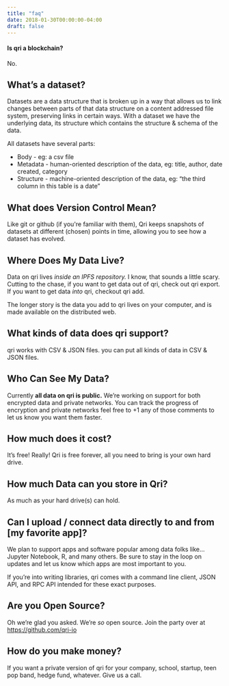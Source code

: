 ```yaml
---
title: "faq"
date: 2018-01-30T00:00:00-04:00
draft: false
---
```


#### Is qri a blockchain?
No.

## What’s a dataset?

Datasets are a data structure that is broken up in a way that allows us to link changes between parts of that data structure on a content addressed file system, preserving links in certain ways. 
With a dataset we have the underlying data, its structure which contains the structure & schema of the data.

All datasets have several parts:

- Body - eg: a csv file
- Metadata - human-oriented description of the data, eg: title, author, date created, category
- Structure - machine-oriented description of the data, eg: “the third column in this table is a date”


## What does Version Control Mean?

Like git or github (if you're familiar with them), Qri keeps snapshots of datasets at different (chosen) points in time, allowing you to see how a dataset has evolved. 


## Where Does My Data Live?

Data on qri lives *inside an IPFS repository.* I know, that sounds a little scary. Cutting to the chase, if you want to get data out of qri, check out qri export. If you want to get data *into* qri, checkout qri add.

The longer story is the data you add to qri lives on your computer, and is made available on the distributed web.


## What kinds of data does qri support?

qri works with CSV & JSON files. you can put all kinds of data in CSV & JSON files.

## Who Can See My Data?

Currently **all data on qri is public.** We’re working on support for both encrypted data and private networks. You can track the progress of encryption and private networks feel free to +1 any of those comments to let us know you want them faster.

## How much does it cost?

It’s free! Really! Qri is free forever, all you need to bring is your own hard drive.

## How much Data can you store in Qri?

As much as your hard drive(s) can hold.


## Can I upload / connect data directly to and from [my favorite app]?

We plan to support apps and software popular among data folks like… Jupyter Notebook, R, and many others. Be sure to stay in the loop on updates and let us know which apps are most important to you. 

If you’re into writing libraries, qri comes with a command line client, JSON API, and RPC API intended for these exact purposes.


## Are you Open Source?

Oh we’re glad you asked. We’re *so* open source. Join the party over at https://github.com/qri-io

## How do you make money?

If you want a private version of qri for your company, school, startup, teen pop band, hedge fund, whatever. Give us a call. 